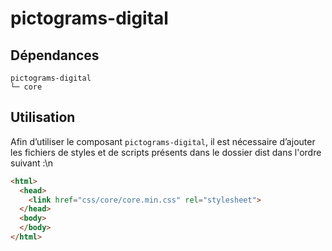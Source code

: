 # pictograms-digital

## Dépendances
```shell
pictograms-digital
└─ core
```

## Utilisation
Afin d’utiliser le composant `pictograms-digital`, il est nécessaire d’ajouter les fichiers de styles et de scripts présents dans le dossier dist dans l'ordre suivant :\n
```html
<html>
  <head>
    <link href="css/core/core.min.css" rel="stylesheet">
  </head>
  <body>
  </body>
</html>
```
